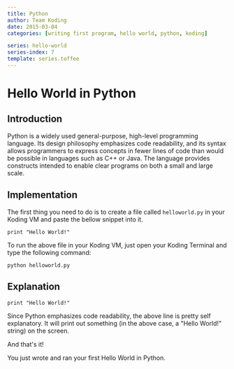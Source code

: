 ```yaml
---
title: Python
author: Team Koding
date: 2015-03-04
categories: [writing first program, hello world, python, koding]

series: hello-world
series-index: 7
template: series.toffee
---
```


# Hello World in Python

## Introduction

Python is a widely used general-purpose, high-level programming language. Its design philosophy emphasizes code readability, and its syntax allows programmers to express concepts in fewer lines of code than would be possible in languages such as C++ or Java. The language provides constructs intended to enable clear programs on both a small and large scale.

## Implementation

The first thing you need to do is to create a file called `helloworld.py` in your Koding VM and paste the bellow snippet into it.

```
print "Hello World!"
```

To run the above file in your Koding VM, just open your Koding Terminal and type the following command:

```
python helloworld.py
```

## Explanation

```
print "Hello World!"
```

Since Python emphasizes code readability, the above line is pretty self explanatory. It will print out something (in the above case, a "Hello World!" string) on the screen.

And that's it!

You just wrote and ran your first Hello World in Python.
